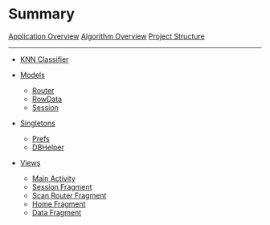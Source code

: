 # Summary
[Application Overview](./chapters/applicationOverview.md)
[Algorithm Overview](./chapters/algorithmOverview.md)
[Project Structure](./chapters/projectStructure.md)

---

- [KNN Classifier](./chapters/scripts/knn-classifier.md)

<!--
# Interfaces
- [Cell Click Listener]()
-->

- [Models](./chapters/models/models.md)
  - [Router](./chapters/scripts/router.md)
  - [RowData](./chapters/models/rowdata.md)
  - [Session](./chapters/models/session.md)

- [Singletons](./chapters/models/singletons.md)
  - [Prefs](./chapters/models/prefs.md)
  - [DBHelper](./chapters/models/dbhelper.md)

- [Views](./chapters/views/views.md)
  - [Main Activity](./chapters/scripts/main-activity.md)
  - [Session Fragment](./chapters/views/sessionFragment.md)
  - [Scan Router Fragment](./chapters/views/scanRouterFragment.md)
  - [Home Fragment](./chapters/views/homeFragment.md)
  - [Data Fragment](./chapters/views/dataFragment.md)